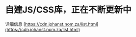 # 自建JS/CSS库，正在不断更新中

详细信息 [https://cdn.johanst.nom.za/list.html](https://cdn.johanst.nom.za/list.html)
